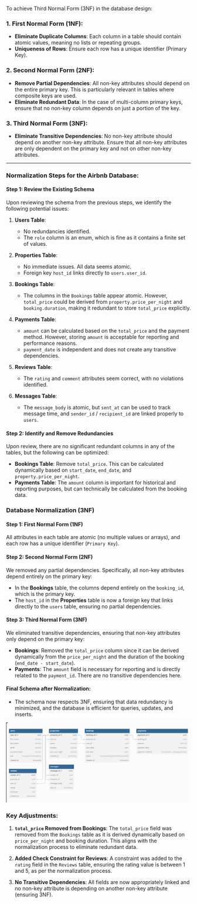 To achieve Third Normal Form (3NF) in the database design:

### 1. **First Normal Form (1NF)**:
   - **Eliminate Duplicate Columns**: Each column in a table should contain atomic values, meaning no lists or repeating groups.
   - **Uniqueness of Rows**: Ensure each row has a unique identifier (Primary Key).

### 2. **Second Normal Form (2NF)**:
   - **Remove Partial Dependencies**: All non-key attributes should depend on the entire primary key. This is particularly relevant in tables where composite keys are used.
   - **Eliminate Redundant Data**: In the case of multi-column primary keys, ensure that no non-key column depends on just a portion of the key.

### 3. **Third Normal Form (3NF)**:
   - **Eliminate Transitive Dependencies**: No non-key attribute should depend on another non-key attribute. Ensure that all non-key attributes are only dependent on the primary key and not on other non-key attributes.

---

### Normalization Steps for the **Airbnb Database**:

#### **Step 1: Review the Existing Schema**

Upon reviewing the schema from the previous steps, we identify the following potential issues:

1. **Users Table**:
   - No redundancies identified.
   - The `role` column is an enum, which is fine as it contains a finite set of values.

2. **Properties Table**:
   - No immediate issues. All data seems atomic.
   - Foreign key `host_id` links directly to `users.user_id`.

3. **Bookings Table**:
   - The columns in the `Bookings` table appear atomic. However, `total_price` could be derived from `property.price_per_night` and `booking.duration`, making it redundant to store `total_price` explicitly.

4. **Payments Table**:
   - `amount` can be calculated based on the `total_price` and the payment method. However, storing `amount` is acceptable for reporting and performance reasons.
   - `payment_date` is independent and does not create any transitive dependencies.

5. **Reviews Table**:
   - The `rating` and `comment` attributes seem correct, with no violations identified.

6. **Messages Table**:
   - The `message_body` is atomic, but `sent_at` can be used to track message time, and `sender_id` / `recipient_id` are linked properly to `users`.

#### **Step 2: Identify and Remove Redundancies**

Upon review, there are no significant redundant columns in any of the tables, but the following can be optimized:

- **Bookings Table**: Remove `total_price`. This can be calculated dynamically based on `start_date`, `end_date`, and `property.price_per_night`.
- **Payments Table**: The `amount` column is important for historical and reporting purposes, but can technically be calculated from the booking data.

### Database Normalization (3NF)

#### **Step 1: First Normal Form (1NF)**
All attributes in each table are atomic (no multiple values or arrays), and each row has a unique identifier (`Primary Key`).

#### **Step 2: Second Normal Form (2NF)**
We removed any partial dependencies. Specifically, all non-key attributes depend entirely on the primary key:
- In the **Bookings** table, the columns depend entirely on the `booking_id`, which is the primary key.
- The `host_id` in the **Properties** table is now a foreign key that links directly to the `users` table, ensuring no partial dependencies.

#### **Step 3: Third Normal Form (3NF)**
We eliminated transitive dependencies, ensuring that non-key attributes only depend on the primary key:
- **Bookings**: Removed the `total_price` column since it can be derived dynamically from the `price_per_night` and the duration of the booking (`end_date - start_date`).
- **Payments**: The `amount` field is necessary for reporting and is directly related to the `payment_id`. There are no transitive dependencies here.

#### **Final Schema after Normalization**:
- The schema now respects 3NF, ensuring that data redundancy is minimized, and the database is efficient for queries, updates, and inserts.

![erd_3nf](erd_3nf.png)

### Key Adjustments:
1. **`total_price` Removed from Bookings**: The `total_price` field was removed from the `Bookings` table as it is derived dynamically based on `price_per_night` and booking duration. This aligns with the normalization process to eliminate redundant data.

2. **Added Check Constraint for Reviews**: A constraint was added to the `rating` field in the `Reviews` table, ensuring the rating value is between 1 and 5, as per the normalization process.

3. **No Transitive Dependencies**: All fields are now appropriately linked and no non-key attribute is depending on another non-key attribute (ensuring 3NF).
